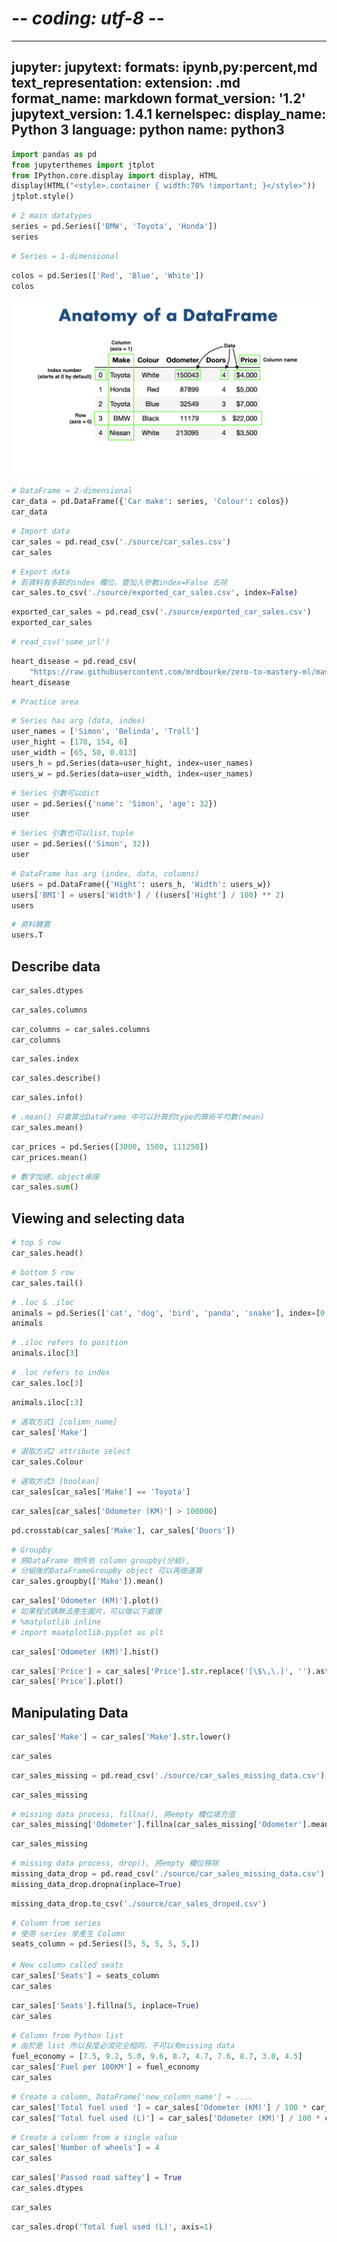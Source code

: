 # -*- coding: utf-8 -*-
---
jupyter:
  jupytext:
    formats: ipynb,py:percent,md
    text_representation:
      extension: .md
      format_name: markdown
      format_version: '1.2'
      jupytext_version: 1.4.1
  kernelspec:
    display_name: Python 3
    language: python
    name: python3
---

```python
import pandas as pd
from jupyterthemes import jtplot
from IPython.core.display import display, HTML
display(HTML("<style>.container { width:70% !important; }</style>"))
jtplot.style()
```

```python
# 2 main datatypes
series = pd.Series(['BMW', 'Toyota', 'Honda'])
series
```

```python
# Series = 1-dimensional
```

```python
colos = pd.Series(['Red', 'Blue', 'White'])
colos
```

![](./source/anatomy_of_data_frames.png)

```python
# DataFrame = 2-dimensional
car_data = pd.DataFrame({'Car make': series, 'Colour': colos})
car_data
```

```python
# Import data
car_sales = pd.read_csv('./source/car_sales.csv')
car_sales
```

```python
# Export data
# 若資料有多餘的index 欄位，要加入參數index=False 去除
car_sales.to_csv('./source/exported_car_sales.csv', index=False)
```

```python
exported_car_sales = pd.read_csv('./source/exported_car_sales.csv')
exported_car_sales
```

```python
# read_csv('some_url')
```

```python
heart_disease = pd.read_csv(
    "https://raw.githubusercontent.com/mrdbourke/zero-to-mastery-ml/master/data/heart-disease.csv")
heart_disease
```

```python
# Practice area
```

```python
# Series has arg (data, index)
user_names = ['Simon', 'Belinda', 'Troll']
user_hight = [170, 154, 6]
user_width = [65, 50, 0.013]
users_h = pd.Series(data=user_hight, index=user_names)
users_w = pd.Series(data=user_width, index=user_names)
```

```python
# Series 引數可以dict
user = pd.Series({'name': 'Simon', 'age': 32})
user
```

```python
# Series 引數也可以list,tuple
user = pd.Series(('Simon', 32))
user
```

```python
# DataFrame has arg (index, data, columns)
users = pd.DataFrame({'Hight': users_h, 'Width': users_w})
users['BMI'] = users['Width'] / ((users['Hight'] / 100) ** 2)
users
```

```python
# 資料轉置
users.T
```

## Describe data

```python
car_sales.dtypes
```

```python
car_sales.columns
```

```python
car_columns = car_sales.columns
car_columns
```

```python
car_sales.index
```

```python
car_sales.describe()
```

```python
car_sales.info()
```

```python
# .mean() 只會算出DataFrame 中可以計算的type的算術平均數(mean)
car_sales.mean()
```

```python
car_prices = pd.Series([3000, 1500, 111250])
car_prices.mean()
```

```python
# 數字加總，object串接
car_sales.sum()
```

## Viewing and selecting data

```python
# top 5 row 
car_sales.head()
```

```python
# bottom 5 row
car_sales.tail()
```

```python
# .loc & .iloc
animals = pd.Series(['cat', 'dog', 'bird', 'panda', 'snake'], index=[0, 3, 9, 8, 3])
animals
```

```python
# .iloc refers to position
animals.iloc[3]
```

```python
# .loc refers to index
car_sales.loc[3]
```

```python
animals.iloc[:3]
```

```python
# 選取方式1 [colimn_name]
car_sales['Make']
```

```python
# 選取方式2 attribute select
car_sales.Colour
```

```python
# 選取方式3 [boolean]
car_sales[car_sales['Make'] == 'Toyota']
```

```python
car_sales[car_sales['Odometer (KM)'] > 100000]
```

```python
pd.crosstab(car_sales['Make'], car_sales['Doors'])
```

```python
# Groupby
# 將DataFrame 物件依 column groupby(分組),
# 分組後的DataFrameGroupBy object 可以再做運算
car_sales.groupby(['Make']).mean()
```

```python
car_sales['Odometer (KM)'].plot()
# 如果程式碼無法產生圖片，可以做以下處理
# %matplotlib inline
# import maatplotlib.pyplot as plt
```

```python
car_sales['Odometer (KM)'].hist()
```

```python
car_sales['Price'] = car_sales['Price'].str.replace('[\$\,\.]', '').astype(int)
car_sales['Price'].plot()
```

## Manipulating Data

```python
car_sales['Make'] = car_sales['Make'].str.lower()
```

```python
car_sales
```

```python
car_sales_missing = pd.read_csv('./source/car_sales_missing_data.csv')
```

```python
car_sales_missing
```

```python
# missing data process, fillna(), 將empty 欄位填充值
car_sales_missing['Odometer'].fillna(car_sales_missing['Odometer'].mean(), inplace=True)
```

```python
car_sales_missing
```

```python
# missing data process, drop(), 將empty 欄位移除
missing_data_drop = pd.read_csv('./source/car_sales_missing_data.csv')
missing_data_drop.dropna(inplace=True)
```

```python
missing_data_drop.to_csv('./source/car_sales_droped.csv')
```

```python
# Column from series
# 使用 series 來產生 Column
seats_column = pd.Series([5, 5, 5, 5, 5,])

# New column called seats
car_sales['Seats'] = seats_column
car_sales
```


```python
car_sales['Seats'].fillna(5, inplace=True)
car_sales
```

```python
# Column from Python list
# 由於是 list 所以長度必須完全相同，不可以有missing data
fuel_economy = [7.5, 9.2, 5.0, 9.6, 8.7, 4.7, 7.6, 8.7, 3.0, 4.5]
car_sales['Fuel per 100KM'] = fuel_economy
car_sales
```

```python
# Create a column, DataFrame['new_column_name'] = ....
car_sales['Total fuel used '] = car_sales['Odometer (KM)'] / 100 * car_sales['Fuel per 100KM']
car_sales['Total fuel used (L)'] = car_sales['Odometer (KM)'] / 100 * car_sales['Fuel per 100KM']
```

```python
# Create a column from a single value
car_sales['Number of wheels'] = 4
car_sales
```

```python
car_sales['Passed road saftey'] = True
car_sales.dtypes
```

```python
car_sales
```

```python
car_sales.drop('Total fuel used (L)', axis=1)
```

```python

```

